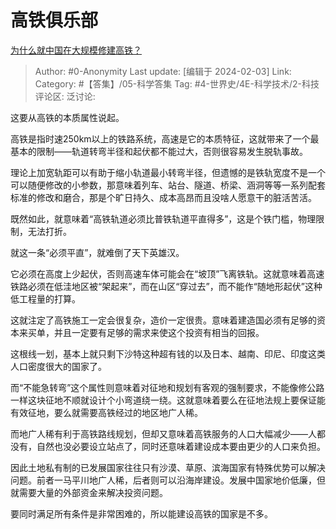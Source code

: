 # 高铁俱乐部
[为什么就中国在大规模修建高铁？](https://www.zhihu.com/question/367136619/answer/3383469126)

> Author: #0-Anonymity
> Last update: [编辑于 2024-02-03]
> Link:
> Category: #【答集】/05-科学答集
> Tag:  #4-世界史/4E-科学技术/2-科技 
> 评论区:
> 泛讨论:

这要从高铁的本质属性说起。

高铁是指时速250km以上的铁路系统，高速是它的本质特征，这就带来了一个最基本的限制——轨道转弯半径和起伏都不能过大，否则很容易发生脱轨事故。

理论上加宽轨距可以有助于缩小轨道最小转弯半径，但遗憾的是铁轨宽度不是一个可以随便修改的小参数，那意味着列车、站台、隧道、桥梁、涵洞等等一系列配套标准的修改和磨合，那是个旷日持久、成本高昂而且没啥人愿意干的脏活苦活。

既然如此，就意味着“高铁轨道必须比普铁轨道平直得多”，这是个铁门槛，物理限制，无法打折。

就这一条“必须平直”，就难倒了天下英雄汉。

它必须在高度上少起伏，否则高速车体可能会在“坡顶”飞离铁轨。这就意味着高速铁路必须在低洼地区被“架起来”，而在山区“穿过去”，而不能作“随地形起伏”这种低工程量的打算。

这就注定了高铁施工一定会很复杂，造价一定很贵。意味着建造国必须有足够的资本来买单，并且一定要有足够的需求来使这个投资有相当的回报。

这根线一划，基本上就只剩下沙特这种超有钱的以及日本、越南、印尼、印度这类人口密度很大的国家了。

而“不能急转弯”这个属性则意味着对征地和规划有客观的强制要求，不能像修公路一样这块征地不顺就设计个小弯道绕一绕。这就意味着要么在征地法规上要保证能有效征地，要么就需要高铁经过的地区地广人稀。

而地广人稀有利于高铁路线规划，但却又意味着高铁服务的人口大幅减少——人都没有，自然也没必要设立站点了，同时还意味着建设成本要由更少的人口来负担。

因此土地私有制的已发展国家往往只有沙漠、草原、滨海国家有特殊优势可以解决问题。前者一马平川地广人稀，后者则可以沿海岸建设。发展中国家地价低廉，但就需要大量的外部资金来解决投资问题。

要同时满足所有条件是非常困难的，所以能建设高铁的国家是不多。